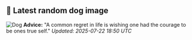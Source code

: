 ## 🐶 Latest random dog image
![Dog](https://images.dog.ceo/breeds/pitbull/dog-3981033_1280.jpg)
**Advice:** "A common regret in life is wishing one had the courage to be ones true self."
*Updated: 2025-07-22 18:50 UTC*
